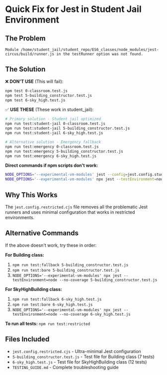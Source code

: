 # Quick Fix for Jest in Student Jail Environment

## The Problem
```
Module /home/student_jail/student_repo/ES6_classes/node_modules/jest-circus/build/runner.js in the testRunner option was not found.
```

## The Solution

❌ **DON'T USE** (This will fail):
```bash
npm test 0-classroom.test.js
npm test 5-building_constructor.test.js
npm test 6-sky_high.test.js
```

✅ **USE THESE** (These work in student_jail):
```bash
# Primary solution - Student jail optimized
npm run test:student-jail 0-classroom.test.js
npm run test:student-jail 5-building_constructor.test.js
npm run test:student-jail 6-sky_high.test.js

# Alternative solution - Emergency fallback
npm run test:emergency 0-classroom.test.js
npm run test:emergency 5-building_constructor.test.js
npm run test:emergency 6-sky_high.test.js
```

**Direct commands if npm scripts don't work:**
```bash
NODE_OPTIONS='--experimental-vm-modules' jest --config=jest.config.student-jail.cjs 0-classroom.test.js
NODE_OPTIONS='--experimental-vm-modules' npx jest --testEnvironment=node --no-coverage --maxWorkers=1 --forceExit --cache=false 0-classroom.test.js
```

## Why This Works

The `jest.config.restricted.cjs` file removes all the problematic Jest runners and uses minimal configuration that works in restricted environments.

## Alternative Commands

If the above doesn't work, try these in order:

**For Building class:**
1. `npm run test:fallback 5-building_constructor.test.js`
2. `npm run test:bare 5-building_constructor.test.js`
3. `NODE_OPTIONS='--experimental-vm-modules' npx jest --testEnvironment=node --no-coverage 5-building_constructor.test.js`

**For SkyHighBuilding class:**
1. `npm run test:fallback 6-sky_high.test.js`
2. `npm run test:bare 6-sky_high.test.js`
3. `NODE_OPTIONS='--experimental-vm-modules' npx jest --testEnvironment=node --no-coverage 6-sky_high.test.js`

**To run all tests:**
`npm run test:restricted`

## Files Included

- `jest.config.restricted.cjs` - Ultra-minimal Jest configuration
- `5-building_constructor.test.js` - Test file for Building class (7 tests)
- `6-sky_high.test.js` - Test file for SkyHighBuilding class (12 tests)
- `TESTING_GUIDE.md` - Complete troubleshooting guide
